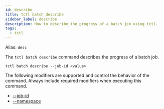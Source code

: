 ```yaml
---
id: describe
title: tctl batch describe
sidebar_label: describe
description: How to describe the progress of a batch job using tctl.
tags:
  - tctl
---
```


Alias: `desc`

The `tctl batch describe` command describes the progress of a batch job.

`tctl batch describe --job-id <value>`

The following modifiers are supported and control the behavior of the command.
Always include required modifiers when executing this command.

- [--job-id](/tctl/modifiers/job-id)
- [--namespace](/tctl/modifiers/namespace)
